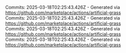 Commits: 2025-03-18T02:25:43.426Z - Generated via https://github.com/marketplace/actions/artificial-grass
<br>
Commits: 2025-03-18T02:25:43.426Z - Generated via https://github.com/marketplace/actions/artificial-grass
<br>
Commits: 2025-03-18T02:25:43.426Z - Generated via https://github.com/marketplace/actions/artificial-grass
<br>
Commits: 2025-03-18T02:25:43.426Z - Generated via https://github.com/marketplace/actions/artificial-grass
<br>

